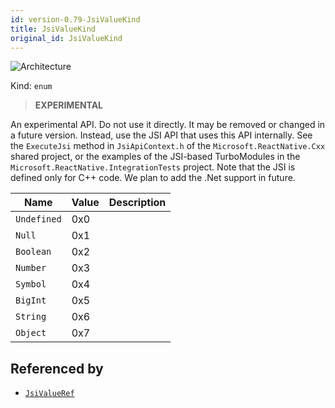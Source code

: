 ```yaml
---
id: version-0.79-JsiValueKind
title: JsiValueKind
original_id: JsiValueKind
---
```


![Architecture](https://img.shields.io/badge/architecture-new_&_old-green)

Kind: `enum`

> **EXPERIMENTAL**

An experimental API. Do not use it directly. It may be removed or changed in a future version. Instead, use the JSI API that uses this API internally.
See the `ExecuteJsi` method in `JsiApiContext.h` of the `Microsoft.ReactNative.Cxx` shared project, or the examples of the JSI-based TurboModules in the `Microsoft.ReactNative.IntegrationTests` project.
Note that the JSI is defined only for C++ code. We plan to add the .Net support in future.

| Name |  Value | Description |
|--|--|--|
|`Undefined` | 0x0  |  |
|`Null` | 0x1  |  |
|`Boolean` | 0x2  |  |
|`Number` | 0x3  |  |
|`Symbol` | 0x4  |  |
|`BigInt` | 0x5  |  |
|`String` | 0x6  |  |
|`Object` | 0x7  |  |

## Referenced by
- [`JsiValueRef`](JsiValueRef)
